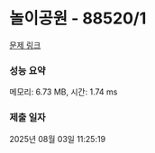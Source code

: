 # 놀이공원 - 88520/1 

[문제 링크](https://level.goorm.io/exam/88520/%EB%86%80%EC%9D%B4%EA%B3%B5%EC%9B%90/quiz/1) 

### 성능 요약

메모리: 6.73 MB, 시간: 1.74 ms

### 제출 일자

2025년 08월 03일 11:25:19

